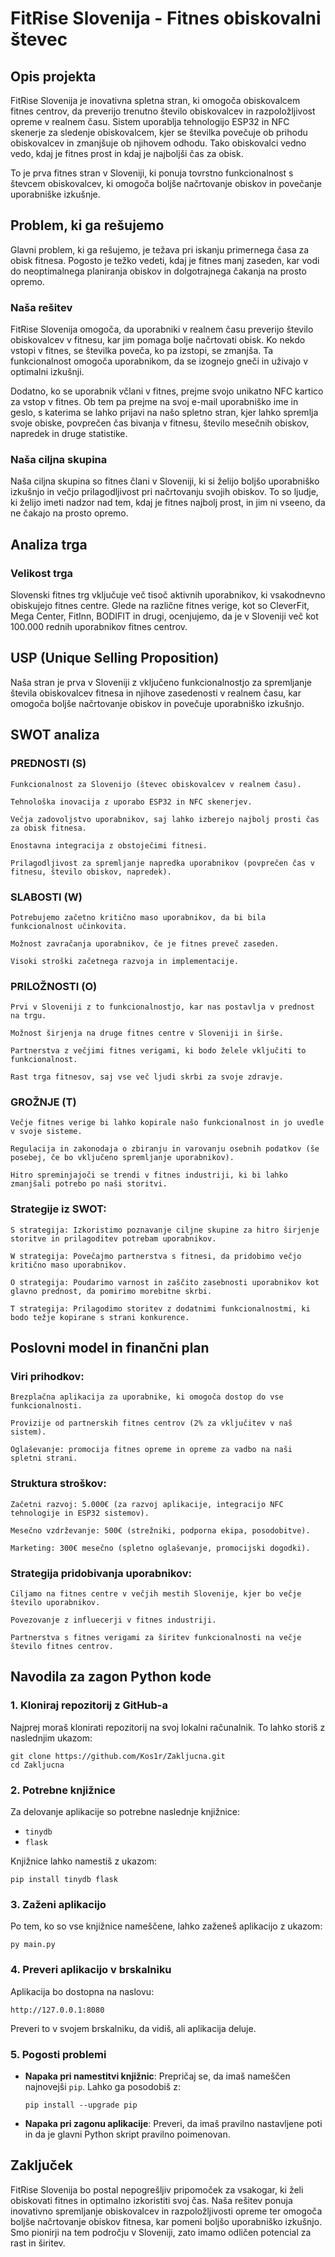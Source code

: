 # FitRise Slovenija - Fitnes obiskovalni števec
## Opis projekta

FitRise Slovenija je inovativna spletna stran, ki omogoča obiskovalcem fitnes centrov, da preverijo trenutno število obiskovalcev in razpoložljivost opreme v realnem času. Sistem uporablja tehnologijo ESP32 in NFC skenerje za sledenje obiskovalcem, kjer se številka povečuje ob prihodu obiskovalcev in zmanjšuje ob njihovem odhodu. Tako obiskovalci vedno vedo, kdaj je fitnes prost in kdaj je najboljši čas za obisk.

To je prva fitnes stran v Sloveniji, ki ponuja tovrstno funkcionalnost s števcem obiskovalcev, ki omogoča boljše načrtovanje obiskov in povečanje uporabniške izkušnje.
## Problem, ki ga rešujemo

Glavni problem, ki ga rešujemo, je težava pri iskanju primernega časa za obisk fitnesa. Pogosto je težko vedeti, kdaj je fitnes manj zaseden, kar vodi do neoptimalnega planiranja obiskov in dolgotrajnega čakanja na prosto opremo.
### Naša rešitev

FitRise Slovenija omogoča, da uporabniki v realnem času preverijo število obiskovalcev v fitnesu, kar jim pomaga bolje načrtovati obisk. Ko nekdo vstopi v fitnes, se številka poveča, ko pa izstopi, se zmanjša. Ta funkcionalnost omogoča uporabnikom, da se izognejo gneči in uživajo v optimalni izkušnji.

Dodatno, ko se uporabnik včlani v fitnes, prejme svojo unikatno NFC kartico za vstop v fitnes. Ob tem pa prejme na svoj e-mail uporabniško ime in geslo, s katerima se lahko prijavi na našo spletno stran, kjer lahko spremlja svoje obiske, povprečen čas bivanja v fitnesu, število mesečnih obiskov, napredek in druge statistike.
### Naša ciljna skupina

Naša ciljna skupina so fitnes člani v Sloveniji, ki si želijo boljšo uporabniško izkušnjo in večjo prilagodljivost pri načrtovanju svojih obiskov. To so ljudje, ki želijo imeti nadzor nad tem, kdaj je fitnes najbolj prost, in jim ni vseeno, da ne čakajo na prosto opremo.
## Analiza trga
### Velikost trga

Slovenski fitnes trg vključuje več tisoč aktivnih uporabnikov, ki vsakodnevno obiskujejo fitnes centre. Glede na različne fitnes verige, kot so CleverFit, Mega Center, FitInn, BODIFIT in drugi, ocenjujemo, da je v Sloveniji več kot 100.000 rednih uporabnikov fitnes centrov.

## USP (Unique Selling Proposition)

Naša stran je prva v Sloveniji z vključeno funkcionalnostjo za spremljanje števila obiskovalcev fitnesa in njihove zasedenosti v realnem času, kar omogoča boljše načrtovanje obiskov in povečuje uporabniško izkušnjo.
## SWOT analiza
### PREDNOSTI (S)

    Funkcionalnost za Slovenijo (števec obiskovalcev v realnem času).

    Tehnološka inovacija z uporabo ESP32 in NFC skenerjev.

    Večja zadovoljstvo uporabnikov, saj lahko izberejo najbolj prosti čas za obisk fitnesa.

    Enostavna integracija z obstoječimi fitnesi.

    Prilagodljivost za spremljanje napredka uporabnikov (povprečen čas v fitnesu, število obiskov, napredek).

### SLABOSTI (W)

    Potrebujemo začetno kritično maso uporabnikov, da bi bila funkcionalnost učinkovita.

    Možnost zavračanja uporabnikov, če je fitnes preveč zaseden.

    Visoki stroški začetnega razvoja in implementacije.

### PRILOŽNOSTI (O)

    Prvi v Sloveniji z to funkcionalnostjo, kar nas postavlja v prednost na trgu.

    Možnost širjenja na druge fitnes centre v Sloveniji in širše.

    Partnerstva z večjimi fitnes verigami, ki bodo želele vključiti to funkcionalnost.

    Rast trga fitnesov, saj vse več ljudi skrbi za svoje zdravje.

### GROŽNJE (T)

    Večje fitnes verige bi lahko kopirale našo funkcionalnost in jo uvedle v svoje sisteme.

    Regulacija in zakonodaja o zbiranju in varovanju osebnih podatkov (še posebej, če bo vključeno spremljanje uporabnikov).

    Hitro spreminjajoči se trendi v fitnes industriji, ki bi lahko zmanjšali potrebo po naši storitvi.

### Strategije iz SWOT:

    S strategija: Izkoristimo poznavanje ciljne skupine za hitro širjenje storitve in prilagoditev potrebam uporabnikov.

    W strategija: Povečajmo partnerstva s fitnesi, da pridobimo večjo kritično maso uporabnikov.

    O strategija: Poudarimo varnost in zaščito zasebnosti uporabnikov kot glavno prednost, da pomirimo morebitne skrbi.

    T strategija: Prilagodimo storitev z dodatnimi funkcionalnostmi, ki bodo težje kopirane s strani konkurence.

## Poslovni model in finančni plan
### Viri prihodkov:

    Brezplačna aplikacija za uporabnike, ki omogoča dostop do vse funkcionalnosti.

    Provizije od partnerskih fitnes centrov (2% za vključitev v naš sistem).

    Oglaševanje: promocija fitnes opreme in opreme za vadbo na naši spletni strani.

### Struktura stroškov:

    Začetni razvoj: 5.000€ (za razvoj aplikacije, integracijo NFC tehnologije in ESP32 sistemov).

    Mesečno vzdrževanje: 500€ (strežniki, podporna ekipa, posodobitve).

    Marketing: 300€ mesečno (spletno oglaševanje, promocijski dogodki).

### Strategija pridobivanja uporabnikov:

    Ciljamo na fitnes centre v večjih mestih Slovenije, kjer bo večje število uporabnikov.

    Povezovanje z influecerji v fitnes industriji.

    Partnerstva s fitnes verigami za širitev funkcionalnosti na večje število fitnes centrov.

## Navodila za zagon Python kode

### 1. Kloniraj repozitorij z GitHub-a

Najprej moraš klonirati repozitorij na svoj lokalni računalnik. To lahko storiš z naslednjim ukazom:

```
git clone https://github.com/Kos1r/Zakljucna.git
cd Zakljucna
```

### 2. Potrebne knjižnice

Za delovanje aplikacije so potrebne naslednje knjižnice:

- `tinydb`
- `flask`

Knjižnice lahko namestiš z ukazom:

```
pip install tinydb flask
```

### 3. Zaženi aplikacijo

Po tem, ko so vse knjižnice nameščene, lahko zaženeš aplikacijo z ukazom:

```
py main.py
```

### 4. Preveri aplikacijo v brskalniku

Aplikacija bo dostopna na naslovu:

```
http://127.0.0.1:8080
```

Preveri to v svojem brskalniku, da vidiš, ali aplikacija deluje.

### 5. Pogosti problemi

- **Napaka pri namestitvi knjižnic**: Prepričaj se, da imaš nameščen najnovejši `pip`. Lahko ga posodobiš z:

  ```
  pip install --upgrade pip
  ```

- **Napaka pri zagonu aplikacije**: Preveri, da imaš pravilno nastavljene poti in da je glavni Python skript pravilno poimenovan.

## Zaključek

FitRise Slovenija bo postal nepogrešljiv pripomoček za vsakogar, ki želi obiskovati fitnes in optimalno izkoristiti svoj čas. Naša rešitev ponuja inovativno spremljanje obiskovalcev in razpoložljivosti opreme ter omogoča boljše načrtovanje obiskov fitnesa, kar pomeni boljšo uporabniško izkušnjo. Smo pionirji na tem področju v Sloveniji, zato imamo odličen potencial za rast in širitev.
